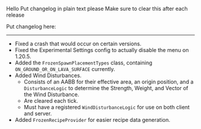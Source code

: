 Hello
Put changelog in plain text please
Make sure to clear this after each release

Put changelog here:

-----------------
- Fixed a crash that would occur on certain versions.
- Fixed the Experimental Settings config to actually disable the menu on 1.20.5.
- Added the `FrozenSpawnPlacementTypes` class, containing `ON_GROUND_OR_ON_LAVA_SURFACE` currently.
- Added Wind Disturbances.
  - Consists of an AABB for their effective area, an origin position, and a `DisturbanceLogic` to determine the Strength, Weight, and Vector of the Wind Disturbance.
  - Are cleared each tick.
  - Must have a registered `WindDisturbanceLogic` for use on both client and server.
- Added `FrozenRecipeProvider` for easier recipe data generation.
